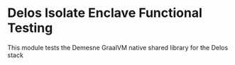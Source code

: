 # Delos Isolate Enclave Functional Testing

This module tests the Demesne GraalVM native shared library for the Delos stack
